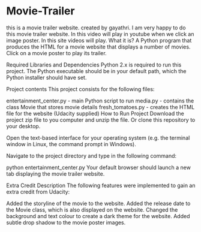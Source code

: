 # Movie-Trailer
this is a movie trailer website.
created by gayathri.
I am very happy to do this movie trailer website.
In this video will play in youtube when we click an image poster.
In this site videos will play.
What it is?
A Python program that produces the HTML for a movie website that displays a number of movies. Click on a movie poster to play its trailer.

Required Libraries and Dependencies
Python 2.x is required to run this project. The Python executable should be in your default path, which the Python installer should have set.

Project contents
This project consists for the following files:

entertainment_center.py - main Python script to run
media.py - contains the class Movie that stores movie details
fresh_tomatoes.py - creates the HTML file for the website (Udacity supplied)
How to Run Project
Download the project zip file to you computer and unzip the file. Or clone this repository to your desktop.

Open the text-based interface for your operating system (e.g. the terminal window in Linux, the command prompt in Windows).

Navigate to the project directory and type in the following command:

python entertainment_center.py
Your default browser should launch a new tab displaying the movie trailer website.

Extra Credit Description
The following features were implemented to gain an extra credit from Udacity:

Added the storyline of the movie to the website.
Added the release date to the Movie class, which is also displayed on the website.
Changed the background and text colour to create a dark theme for the website.
Added subtle drop shadow to the movie poster images.
